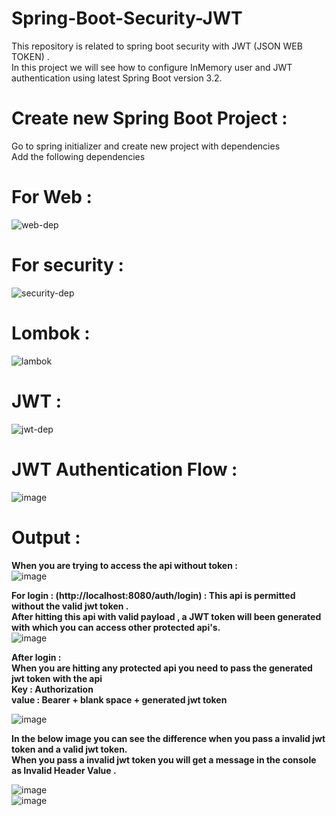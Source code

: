 # Spring-Boot-Security-JWT
This repository is related to spring boot security with JWT (JSON WEB TOKEN) . </br>
In this project we will see how to configure InMemory user and JWT authentication using latest Spring Boot version 3.2.

# Create new Spring Boot Project :
Go to spring initializer and create new project with dependencies </br>
Add the following dependencies
# For Web :
![web-dep](https://github.com/pratik1507/Spring-Boot-Security---JWT/assets/110710381/c4b554dd-7892-40be-b737-047f2fae936f)

# For security :
![security-dep](https://github.com/pratik1507/Spring-Boot-Security---JWT/assets/110710381/68e2f9fa-4836-41d7-8571-c8243a711b49)

# Lombok :
![lambok](https://github.com/pratik1507/Spring-Boot-Security---JWT/assets/110710381/f4937e14-303e-4d2c-9b9c-da3a1478cc56)

# JWT :
![jwt-dep](https://github.com/pratik1507/Spring-Boot-Security---JWT/assets/110710381/f37e8daf-8f2a-4067-9796-58c6ce767617)

# JWT Authentication Flow : 
![image](https://github.com/pratik1507/Spring-Boot-Security---JWT/assets/110710381/49ba67dc-46aa-4ce0-8d52-50b247801802) 

# Output : 
<strong>When you are trying to access the api without token : </strong></br>
![image](https://github.com/pratik1507/Spring-Boot-Security---JWT/assets/110710381/23f84be2-033f-48f3-b028-2c1a50fe9ad6) </br>

<strong>For login : (http://localhost:8080/auth/login) : This api is permitted without the valid jwt token .</br>
After hitting this api with valid payload , a JWT token will been generated with which you can access other protected api's.</strong></br>
![image](https://github.com/pratik1507/Spring-Boot-Security---JWT/assets/110710381/6ec71ee5-4307-4584-ac8a-83e4cc29f73f)

<strong>After login : </br>
When you are hitting any protected api you need to pass the generated jwt token with the api </br>
Key : Authorization </br>
value : Bearer + blank space + generated jwt token </strong></br>

![image](https://github.com/pratik1507/Spring-Boot-Security---JWT/assets/110710381/aee1e8d3-3c9d-481c-b328-fc58e28513e0)

<strong>In the below image you can see the difference when you pass a invalid jwt token and a valid jwt token. </br> 
When you pass a invalid jwt token you will get a message in the console as Invalid Header Value .</strong> </br>

![image](https://github.com/pratik1507/Spring-Boot-Security---JWT/assets/110710381/892775f3-edd3-4458-98c4-bcc0f6f56e9f) </br>
![image](https://github.com/pratik1507/Spring-Boot-Security---JWT/assets/110710381/5e46db01-e38e-4b74-b4ea-9661c8f89ca8)







